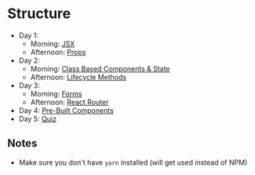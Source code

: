 # Structure

- Day 1:
    - Morning: [JSX](01-jsx/)
    - Afternoon: [Props](02-props/)
- Day 2:
    - Morning: [Class Based Components & State](03-state/)
    - Afternoon: [Lifecycle Methods](04-lifecyle-methods/)
- Day 3:
    - Morning: [Forms](05-forms/)
    - Afternoon: [React Router](06-react-router/)
- Day 4: [Pre-Built Components](07-pre-built-components/)
- Day 5: [Quiz](../quiz/)

## Notes

- Make sure you don't have `yarn` installed (will get used instead of NPM)
